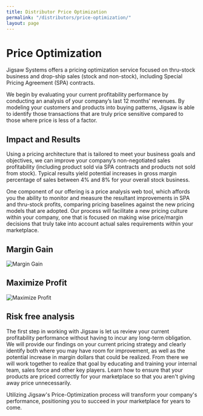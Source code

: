 ```yaml
---
title: Distributor Price Optimization
permalink: "/distributors/price-optimization/"
layout: page
---
```


<!-- ### Distributor -->

# Price Optimization

Jigsaw Systems offers a pricing optimization service focused on thru-stock business and drop-ship sales (stock and non-stock), including Special Pricing Agreement (SPA) contracts.

We begin by evaluating your current profitability performance by conducting an analysis of your company’s last 12 months' revenues. By modeling your customers and products into buying patterns, Jigsaw is able to identify those transactions that are truly price sensitive compared to those where price is less of a factor.

<h2 class="color-green mt-5 mb-3">Impact and Results</h2>

Using a pricing architecture that is tailored to meet your business goals and objectives, we can improve your company’s non-negotiated sales profitability (including product sold via SPA contracts and products not sold from stock). Typical results yield potential increases in gross margin percentage of sales between 4% and 8% for your overall stock business.

One component of our offering is a price analysis web tool, which affords you the ability to monitor and  measure the resultant improvements in SPA and thru-stock profits, comparing pricing baselines against the new pricing models that are adopted. Our process will facilitate a new pricing culture within your company, one that is focused on making wise price/margin decisions that truly take into account actual sales requirements within your marketplace.

<div class="card-deck">
  <div class="card my-5 pb-4">
    <div class="card-block">
      <h2 class="color-blue">Margin Gain</h2>
    </div>
    <img class="card-img-bottom" src="/uploads/distributor-pricing-1.jpg" alt="Margin Gain">
  </div>
  <div class="card my-5 pb-4">
    <div class="card-block">
      <h2 class="color-blue">Maximize Profit</h2>
    </div>
    <img class="card-img-bottom" src="/uploads/distributor-pricing-2.jpg" alt="Maximize Profit">
  </div>
</div>

<h2 class="color-orange mb-3">Risk free analysis</h2>


The first step in working with Jigsaw is let us review your current profitability performance without having to incur any long-term obligation. We will provide our findings on your current pricing strategy and clearly identify both where you may have room for improvement, as well as the potential increase in margin dollars that could be realized. From there we will work together to realize that goal by educating and training your internal team, sales force and other key players. Learn how to ensure that your products are priced correctly for your marketplace so that you aren't giving away price unnecessarily.

Utilizing Jigsaw's Price-Optimization process will transform your company's performance, positioning you to succeed in your marketplace for years to come.
